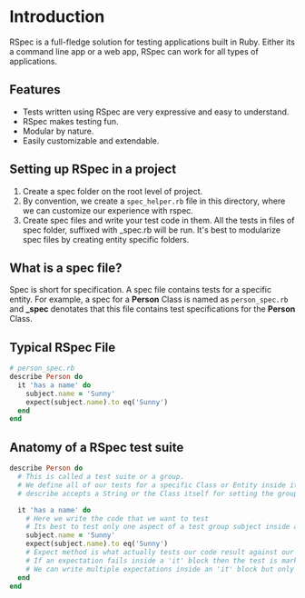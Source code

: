 
# Introduction
RSpec is a full-fledge solution for testing applications built in Ruby. Either its a command line app or a web app, RSpec can work for all types of applications.

## Features
- Tests written using RSpec are very expressive and easy to understand.
- RSpec makes testing fun.
- Modular by nature.
- Easily customizable and extendable.

## Setting up RSpec in a project
1. Create a spec folder on the root level of project.
2. By convention, we create a `spec_helper.rb` file in this directory, where we can customize our experience with rspec.
3. Create spec files and write your test code in them. All the tests in files of spec folder, suffixed with _spec.rb will be run. It's best to modularize spec files by creating entity specific folders.

## What is a spec file?
Spec is short for specification. A spec file contains tests for a specific entity. For example, a spec for a **Person** Class is named as `person_spec.rb` and **\_spec** denotates that this file contains test specifications for the **Person** Class.

## Typical RSpec File
```ruby
# person_spec.rb
describe Person do
  it 'has a name' do
    subject.name = 'Sunny'
    expect(subject.name).to eq('Sunny')
  end
end
```
## Anatomy of a RSpec test suite
```ruby
describe Person do
  # This is called a test suite or a group.
  # We define all of our tests for a specific Class or Entity inside its describe block
  # describe accepts a String or the Class itself for setting the group name

  it 'has a name' do
    # Here we write the code that we want to test
    # Its best to test only one aspect of a test group subject inside an 'it' block.
    subject.name = 'Sunny'
    expect(subject.name).to eq('Sunny')
    # Expect method is what actually tests our code result against our desired result.
    # If an expectation fails inside a 'it' block then the test is marked failed and reported in the test log.
    # We can write multiple expectations inside an 'it' block but only one is the convention and it makes sense.
  end
end
```
